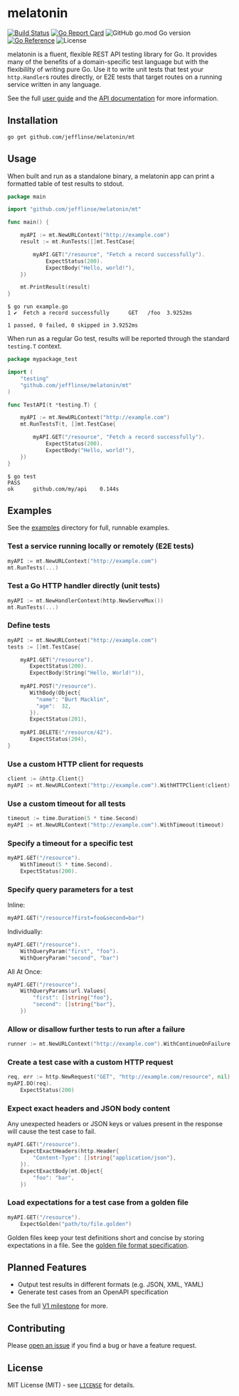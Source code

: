 # melatonin

[![Build Status](https://github.com/jefflinse/melatonin/actions/workflows/ci.yml/badge.svg?branch=main)](https://github.com/jefflinse/melatonin/actions/workflows/ci.yml) [![Go Report Card](https://goreportcard.com/badge/github.com/jefflinse/melatonin)](https://goreportcard.com/report/github.com/jefflinse/melatonin) ![GitHub go.mod Go version](https://img.shields.io/github/go-mod/go-version/jefflinse/melatonin) [![Go Reference](https://pkg.go.dev/badge/github.com/jefflinse/melatonin/mt.svg)](https://pkg.go.dev/github.com/jefflinse/melatonin/mt) ![License](https://img.shields.io/github/license/jefflinse/melatonin)

melatonin is a fluent, flexible REST API testing library for Go. It provides many of the benefits of a domain-specific test language but with the flexibililty of writing pure Go. Use it to write unit tests that test your `http.Handler`s routes directly, or E2E tests that target routes on a running service written in any language.

See the full [user guide](./USERGUIDE.md) and the [API documentation](https://pkg.go.dev/github.com/jefflinse/melatonin/mt) for more information.

## Installation

    go get github.com/jefflinse/melatonin/mt

## Usage

When built and run as a standalone binary, a melatonin app can print a formatted table of test results to stdout.

```go
package main

import "github.com/jefflinse/melatonin/mt"

func main() {

    myAPI := mt.NewURLContext("http://example.com")
    result := mt.RunTests([]mt.TestCase{

        myAPI.GET("/resource", "Fetch a record successfully").
            ExpectStatus(200).
            ExpectBody("Hello, world!"),
    })

    mt.PrintResult(result)
}
```

    $ go run example.go
    1 ✔  Fetch a record successfully      GET   /foo  3.9252ms

    1 passed, 0 failed, 0 skipped in 3.9252ms

When run as a regular Go test, results will be reported through the standard `testing.T` context.

```go
package mypackage_test

import (
    "testing"
    "github.com/jefflinse/melatonin/mt"
)

func TestAPI(t *testing.T) {

    myAPI := mt.NewURLContext("http://example.com")
    mt.RunTestsT(t, []mt.TestCase{

        myAPI.GET("/resource", "Fetch a record successfully").
            ExpectStatus(200).
            ExpectBody("Hello, world!"),
    })
}
```

    $ go test
    PASS
    ok      github.com/my/api    0.144s

## Examples

See the [examples](examples/README.md) directory for full, runnable examples.

### Test a service running locally or remotely (E2E tests)

```go
myAPI := mt.NewURLContext("http://example.com")
mt.RunTests(...)
```

### Test a Go HTTP handler directly (unit tests)

```go
myAPI := mt.NewHandlerContext(http.NewServeMux())
mt.RunTests(...)
```

### Define tests

```go
myAPI := mt.NewURLContext("http://example.com")
tests := []mt.TestCase{

    myAPI.GET("/resource").
       ExpectStatus(200).
       ExpectBody(String("Hello, World!")),
    
    myAPI.POST("/resource").
       WithBody(Object{
         "name": "Burt Macklin",
         "age":  32,
       }).
       ExpectStatus(201),
    
    myAPI.DELETE("/resource/42").
       ExpectStatus(204),
}
```

### Use a custom HTTP client for requests

```go
client := &http.Client{}
myAPI := mt.NewURLContext("http://example.com").WithHTTPClient(client)
```

### Use a custom timeout for all tests

```go
timeout := time.Duration(5 * time.Second)
myAPI := mt.NewURLContext("http://example.com").WithTimeout(timeout)
```

### Specify a timeout for a specific test

```go
myAPI.GET("/resource").
    WithTimeout(5 * time.Second).
    ExpectStatus(200).
```

### Specify query parameters for a test

Inline:

```go
myAPI.GET("/resource?first=foo&second=bar")
```

Individually:

```go
myAPI.GET("/resource").
    WithQueryParam("first", "foo").
    WithQueryParam("second", "bar")
```

All At Once:

```go
myAPI.GET("/resource").
    WithQueryParams(url.Values{
        "first": []string{"foo"},
        "second": []string{"bar"},
    })
```

### Allow or disallow further tests to run after a failure

```go
runner := mt.NewURLContext("http://example.com").WithContinueOnFailure(true)
```

### Create a test case with a custom HTTP request

```go
req, err := http.NewRequest("GET", "http://example.com/resource", nil)
myAPI.DO(req).
    ExpectStatus(200)
```

### Expect exact headers and JSON body content

Any unexpected headers or JSON keys or values present in the response will cause the test case to fail.

```go
myAPI.GET("/resource").
    ExpectExactHeaders(http.Header{
        "Content-Type": []string{"application/json"},
    }).
    ExpectExactBody(mt.Object{
        "foo": "bar",
    })
```

### Load expectations for a test case from a golden file

```go
myAPI.GET("/resource").
    ExpectGolden("path/to/file.golden")
```

Golden files keep your test definitions short and concise by storing expectations in a file. See the [golden file format specification](./golden/README.md).

## Planned Features

- Output test results in different formats (e.g. JSON, XML, YAML)
- Generate test cases from an OpenAPI specification

See the full [V1 milestone](https://github.com/jefflinse/melatonin/milestone/1) for more.

## Contributing

Please [open an issue](https://github.com/jefflinse/melatonin/issues) if you find a bug or have a feature request.

## License

MIT License (MIT) - see [`LICENSE`](./LICENSE) for details.
